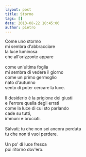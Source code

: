 ```yaml
---
layout: post
title: Stormo
tags: []
date: 2013-08-22 10:45:00
author: pietro
---
```

Come uno stormo<br/>mi sembra d'abbracciare<br/>la luce luminosa<br/>che all'orizzonte appare<br/><br/>come un'ultima foglia<br/>mi sembra di vedere il giorno<br/>come un primo germoglio<br/>nato d'autunno<br/>sento di poter cercare la luce.<br/><br/>Il desiderio è la prigione dei giusti<br/>e l'errore quella degli errati<br/>come la luce di cui sto parlando<br/>cade su tutti,<br/>immuni e bruciati.<br/><br/>Sàlvati; tu che non sei ancora perduta<br/>tu che non ti vuoi perdere.<br/><br/>Un po' di luce fresca<br/>poi ritorno dov'ero.
